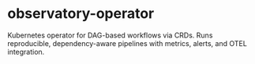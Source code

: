 # observatory-operator
Kubernetes operator for DAG-based workflows via CRDs. Runs reproducible, dependency-aware pipelines with metrics, alerts, and OTEL integration.
